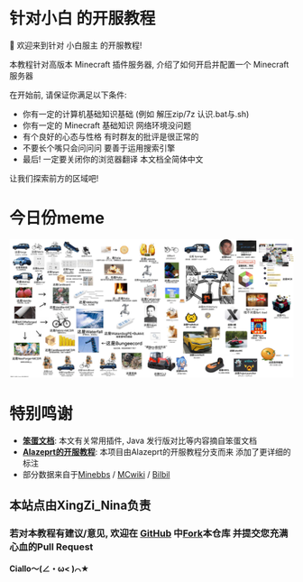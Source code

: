 # 针对小白 的开服教程

👏 欢迎来到针对 小白服主 的开服教程!

本教程针对高版本 Minecraft 插件服务器, 介绍了如何开启并配置一个 Minecraft 服务器

在开始前, 请保证你满足以下条件:
- 你有一定的计算机基础知识基础 (例如 解压zip/7z 认识.bat与.sh)
- 你有一定的 Minecraft 基础知识 网络环境没问题
- 有个良好的心态与性格 有时群友的批评是很正常的
- 不要长个嘴只会问问问 要善于运用搜索引擎
- 最后! 一定要关闭你的浏览器翻译 本文档全简体中文

让我们探索前方的区域吧!

# 今日份meme
![DogeMCmeme](..\assets\image\mcmeme.png)

# 特别鸣谢

- **[笨蛋文档](https://nitwikit.8aka.cn/)**: 本文有关常用插件, Java 发行版对比等内容摘自笨蛋文档
- **[Alazeprt的开服教程](https://server.alazeprt.top)**: 本项目由Alazeprt的开服教程分支而来 添加了更详细的标注
- 部分数据来自于[Minebbs](https://www.minebbs.com/) / [MCwiki](https://zh.minecraft.wiki/) / [Bilbil](https://www.bilibili.com/opus/814123588232675361)


## 本站点由XingZi_Nina负责
### 若对本教程有建议/意见, 欢迎在 [GitHub](https://github.com/XingZiNina/mcserver-wiki) 中[Fork](https://github.com/new?template_name=Eazy-wiki-mc&template_owner=XingZiNina)本仓库 并提交您充满心血的Pull Request
**Ciallo～(∠・ω< )⌒★**
